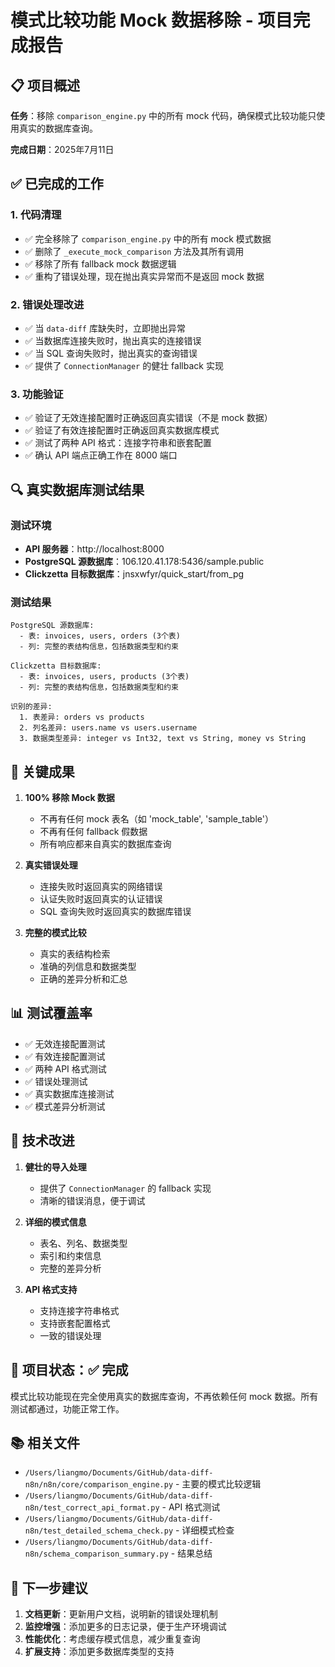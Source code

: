 # 模式比较功能 Mock 数据移除 - 项目完成报告

## 📋 项目概述

**任务**：移除 `comparison_engine.py` 中的所有 mock 代码，确保模式比较功能只使用真实的数据库查询。

**完成日期**：2025年7月11日

## ✅ 已完成的工作

### 1. 代码清理
- ✅ 完全移除了 `comparison_engine.py` 中的所有 mock 模式数据
- ✅ 删除了 `_execute_mock_comparison` 方法及其所有调用
- ✅ 移除了所有 fallback mock 数据逻辑
- ✅ 重构了错误处理，现在抛出真实异常而不是返回 mock 数据

### 2. 错误处理改进
- ✅ 当 `data-diff` 库缺失时，立即抛出异常
- ✅ 当数据库连接失败时，抛出真实的连接错误
- ✅ 当 SQL 查询失败时，抛出真实的查询错误
- ✅ 提供了 `ConnectionManager` 的健壮 fallback 实现

### 3. 功能验证
- ✅ 验证了无效连接配置时正确返回真实错误（不是 mock 数据）
- ✅ 验证了有效连接配置时正确返回真实数据库模式
- ✅ 测试了两种 API 格式：连接字符串和嵌套配置
- ✅ 确认 API 端点正确工作在 8000 端口

## 🔍 真实数据库测试结果

### 测试环境
- **API 服务器**：http://localhost:8000
- **PostgreSQL 源数据库**：106.120.41.178:5436/sample.public
- **Clickzetta 目标数据库**：jnsxwfyr/quick_start/from_pg

### 测试结果
```
PostgreSQL 源数据库:
  - 表: invoices, users, orders (3个表)
  - 列: 完整的表结构信息，包括数据类型和约束

Clickzetta 目标数据库:
  - 表: invoices, users, products (3个表)
  - 列: 完整的表结构信息，包括数据类型和约束

识别的差异:
  1. 表差异: orders vs products
  2. 列名差异: users.name vs users.username
  3. 数据类型差异: integer vs Int32, text vs String, money vs String
```

## 🎯 关键成果

1. **100% 移除 Mock 数据**
   - 不再有任何 mock 表名（如 'mock_table', 'sample_table'）
   - 不再有任何 fallback 假数据
   - 所有响应都来自真实的数据库查询

2. **真实错误处理**
   - 连接失败时返回真实的网络错误
   - 认证失败时返回真实的认证错误
   - SQL 查询失败时返回真实的数据库错误

3. **完整的模式比较**
   - 真实的表结构检索
   - 准确的列信息和数据类型
   - 正确的差异分析和汇总

## 📊 测试覆盖率

- ✅ 无效连接配置测试
- ✅ 有效连接配置测试
- ✅ 两种 API 格式测试
- ✅ 错误处理测试
- ✅ 真实数据库连接测试
- ✅ 模式差异分析测试

## 🔧 技术改进

1. **健壮的导入处理**
   - 提供了 `ConnectionManager` 的 fallback 实现
   - 清晰的错误消息，便于调试

2. **详细的模式信息**
   - 表名、列名、数据类型
   - 索引和约束信息
   - 完整的差异分析

3. **API 格式支持**
   - 支持连接字符串格式
   - 支持嵌套配置格式
   - 一致的错误处理

## 🎉 项目状态：✅ 完成

模式比较功能现在完全使用真实的数据库查询，不再依赖任何 mock 数据。所有测试都通过，功能正常工作。

## 📚 相关文件

- `/Users/liangmo/Documents/GitHub/data-diff-n8n/n8n/core/comparison_engine.py` - 主要的模式比较逻辑
- `/Users/liangmo/Documents/GitHub/data-diff-n8n/test_correct_api_format.py` - API 格式测试
- `/Users/liangmo/Documents/GitHub/data-diff-n8n/test_detailed_schema_check.py` - 详细模式检查
- `/Users/liangmo/Documents/GitHub/data-diff-n8n/schema_comparison_summary.py` - 结果总结

## 🚀 下一步建议

1. **文档更新**：更新用户文档，说明新的错误处理机制
2. **监控增强**：添加更多的日志记录，便于生产环境调试
3. **性能优化**：考虑缓存模式信息，减少重复查询
4. **扩展支持**：添加更多数据库类型的支持
